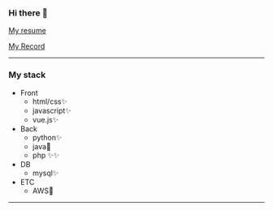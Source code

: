 ### Hi there 👋

[My resume](https://busy-tarantula-6ac.notion.site/bf8be605a63842b4a095f8cef2f00991)


[My Record](https://busy-tarantula-6ac.notion.site/bfedab1a43ec42c9a2df8ebf1944df30)

---

### My stack<br>
- Front
  - html/css✨
  - javascript✨
  - vue.js✨
- Back
  - python✨
  - java🤔
  - php ✨✨
- DB
  - mysql✨
- ETC
  - AWS🤔
---

<!--
**hunkicho/hunkicho** is a ✨ _special_ ✨ repository because its `README.md` (this file) appears on your GitHub profile.

Here are some ideas to get you started:

- 🔭 I’m currently working on ...
- 🌱 I’m currently learning ...
- 👯 I’m looking to collaborate on ...
- 🤔 I’m looking for help with ...
- 💬 Ask me about ...
- 📫 How to reach me: ...
- 😄 Pronouns: ...
- ⚡ Fun fact: ...
-->
